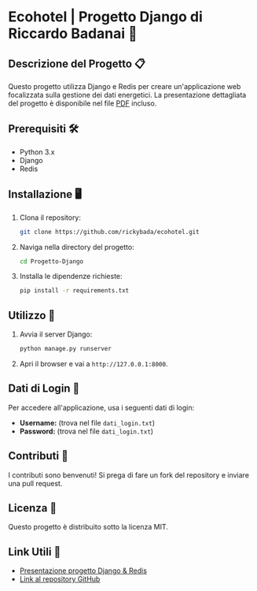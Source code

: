 # Ecohotel | Progetto Django di Riccardo Badanai 🚀

## Descrizione del Progetto 📋

Questo progetto utilizza Django e Redis per creare un'applicazione web focalizzata sulla gestione dei dati energetici. La presentazione dettagliata del progetto è disponibile nel file [PDF](https://github.com/rickybada/ecohotel/files/11763379/Presentazione.progetto.Django.Redis.pdf) incluso.

## Prerequisiti 🛠️

- Python 3.x
- Django
- Redis

## Installazione 🖥️

1. Clona il repository:

    ```bash
    git clone https://github.com/rickybada/ecohotel.git
    ```

2. Naviga nella directory del progetto:

    ```bash
    cd Progetto-Django
    ```

3. Installa le dipendenze richieste:

    ```bash
    pip install -r requirements.txt
    ```

## Utilizzo 🚀

1. Avvia il server Django:

    ```bash
    python manage.py runserver
    ```

2. Apri il browser e vai a `http://127.0.0.1:8000`.

## Dati di Login 🔐

Per accedere all'applicazione, usa i seguenti dati di login:
- **Username:** (trova nel file `dati_login.txt`)
- **Password:** (trova nel file `dati_login.txt`)

## Contributi 🤝

I contributi sono benvenuti! Si prega di fare un fork del repository e inviare una pull request.

## Licenza 📄

Questo progetto è distribuito sotto la licenza MIT.

## Link Utili 🔗

- [Presentazione progetto Django & Redis](./Presentazione%20progetto%20Django%20&%20Redis.pdf)
- [Link al repository GitHub](./link%20GitHub.txt)
